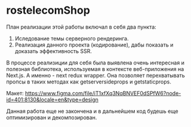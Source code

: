 # rostelecomShop
План реализации этой работы включал в себя два пункта:
1. Иследование темы серверного рендеринга. 
2. Реализация данного проекта (кодирование), дабы показать и доказать эффективность SSR.

В процессе реализиции для себя была выявлена очень интересная и полезная библиотека, используемая в контексте веб-приложения на Next.js. А именно - next redux wrapper. Она позволяет 
перехватывать пропсы в таких методах как getserversideprops и getstaticprops. 

Макет: https://www.figma.com/file/iT1xfXq3NqBNVEF0dSPfW6?node-id=401:8130&locale=en&type=design

Данная работа еще не закончена и в дальнейшем код будешь еще оптимизирован и декомпозирован.